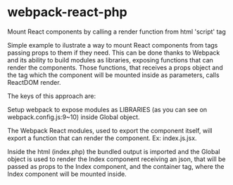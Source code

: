 # webpack-react-php
Mount React components by calling a render function from html 'script' tag

Simple example to ilustrate a way to mount React components from <script></script> tags passing props to them if they need.
This can be done thanks to Webpack and its ability to build modules as libraries, exposing functions that can render the components.
Those functions, that receives a props object and the tag which the component will be mounted inside as parameters, calls ReactDOM render.

The keys of this approach are:
  
  Setup webpack to expose modules as LIBRARIES (as you can see on webpack.config.js:9~10) inside Global object.
  
  The Webpack React modules, used to export the component itself, will export a function that can render the component. Ex: index.js.jsx.
  
  Inside the html (index.php) the bundled output is imported and the Global object is used to render the Index component receiving an json, that will be passed as props to the Index component, and the container tag, where the Index component will be mounted inside.
